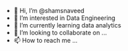 - 👋 Hi, I’m @shamsnaveed
- 👀 I’m interested in Data Engineering
- 🌱 I’m currently learning data analytics
- 💞️ I’m looking to collaborate on ...
- 📫 How to reach me ...

<!---
shamsnaveed/shamsnaveed is a ✨ special ✨ repository because its `README.md` (this file) appears on your GitHub profile.
You can click the Preview link to take a look at your changes.
--->
